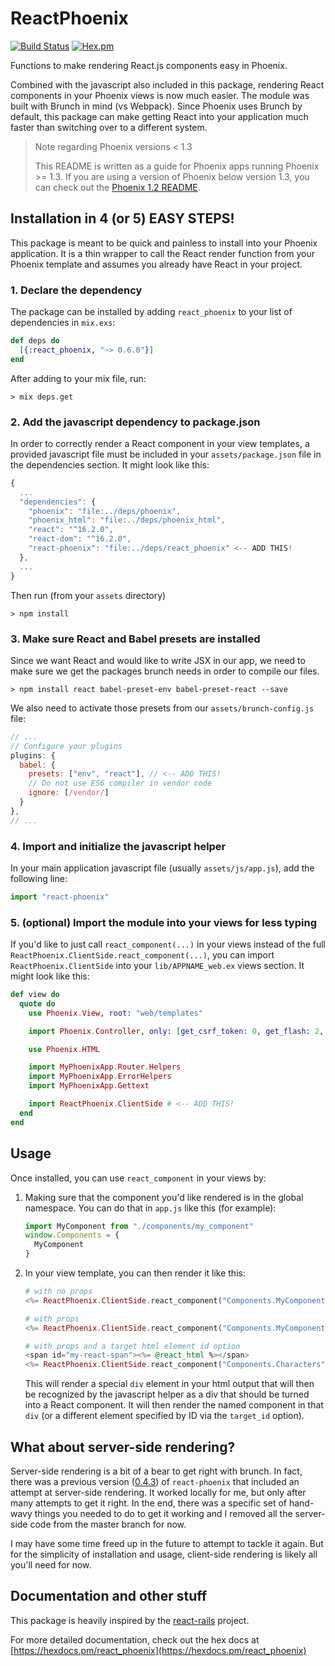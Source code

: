 # ReactPhoenix

[![Build Status](https://travis-ci.org/geolessel/react-phoenix.svg?branch=master)](https://travis-ci.org/geolessel/react-phoenix)
[![Hex.pm](https://img.shields.io/hexpm/v/react_phoenix.svg)](https://hex.pm/packages/react_phoenix)

Functions to make rendering React.js components easy in Phoenix.

Combined with the javascript also included in this package, rendering React
components in your Phoenix views is now much easier. The module was built
with Brunch in mind (vs Webpack). Since Phoenix uses Brunch by default, this
package can make getting React into your application much faster than
switching over to a different system.


> Note regarding Phoenix versions < 1.3
>
> This README is written as a guide for Phoenix apps running Phoenix >= 1.3. If you are using a
> version of Phoenix below version 1.3, you can check out the [Phoenix 1.2 README](README-phoenix-1.2.md).


## Installation in 4 (or 5) EASY STEPS!

This package is meant to be quick and painless to install into your Phoenix application.
It is a thin wrapper to call the React render function from your Phoenix template and
assumes you already have React in your project.


### 1. Declare the dependency

The package can be installed by adding `react_phoenix` to your list of
dependencies in `mix.exs`:

```elixir
def deps do
  [{:react_phoenix, "~> 0.6.0"}]
end
```

After adding to your mix file, run:

```
> mix deps.get
```

### 2. Add the javascript dependency to package.json

In order to correctly render a React component in your view templates, a
provided javascript file must be included in your `assets/package.json` file in
the dependencies section. It might look like this:

```js
{
  ...
  "dependencies": {
    "phoenix": "file:../deps/phoenix",
    "phoenix_html": "file:../deps/phoenix_html",
    "react": "^16.2.0",
    "react-dom": "^16.2.0",
    "react-phoenix": "file:../deps/react_phoenix" <-- ADD THIS!
  },
  ...
}
```

Then run (from your `assets` directory)

```
> npm install
```


### 3. Make sure React and Babel presets are installed

Since we want React and would like to write JSX in our app, we need
to make sure we get the packages brunch needs in order to compile our files.

```
> npm install react babel-preset-env babel-preset-react --save
```

We also need to activate those presets from our `assets/brunch-config.js` file:

```js
// ...
// Configure your plugins
plugins: {
  babel: {
    presets: ["env", "react"], // <-- ADD THIS!
    // Do not use ES6 compiler in vendor code
    ignore: [/vendor/]
  }
},
// ...
```

### 4. Import and initialize the javascript helper

In your main application javascript file (usually `assets/js/app.js`), add the
following line:

```javascript
import "react-phoenix"
```

### 5. (optional) Import the module into your views for less typing

If you'd like to just call `react_component(...)` in your views instead of the full
`ReactPhoenix.ClientSide.react_component(...)`, you can import `ReactPhoenix.ClientSide`
into your `lib/APPNAME_web.ex` views section. It might look like this:

```elixir
def view do
  quote do
    use Phoenix.View, root: "web/templates"

    import Phoenix.Controller, only: [get_csrf_token: 0, get_flash: 2, view_module: 1]

    use Phoenix.HTML

    import MyPhoenixApp.Router.Helpers
    import MyPhoenixApp.ErrorHelpers
    import MyPhoenixApp.Gettext

    import ReactPhoenix.ClientSide # <-- ADD THIS!
  end
end
```


## Usage

Once installed, you can use `react_component` in your views by:

1. Making sure that the component you'd like rendered is in the global namespace.
   You can do that in `app.js` like this (for example):

   ```javascript
   import MyComponent from "./components/my_component"
   window.Components = {
     MyComponent
   }
   ```

2. In your view template, you can then render it like this:

   ```elixir
   # with no props
   <%= ReactPhoenix.ClientSide.react_component("Components.MyComponent") %>

   # with props
   <%= ReactPhoenix.ClientSide.react_component("Components.MyComponent", %{language: "elixir", awesome: true}) %>

   # with props and a target html element id option
   <span id="my-react-span"><%= @react_html %></span>
   <%= ReactPhoenix.ClientSide.react_component("Components.Characters", %{people: people}, target_id: "my-react-span") %>
   ```

   This will render a special `div` element in your html output that will then be recognized by the
   javascript helper as a div that should be turned into a React component. It will then render the
   named component in that `div` (or a different element specified by ID via the `target_id` option).


## What about server-side rendering?

Server-side rendering is a bit of a bear to get right with brunch. In fact, there was a previous version
([0.4.3](https://github.com/geolessel/react-phoenix/tree/v0.4.3)) of
`react-phoenix` that included an attempt at server-side rendering. It worked locally for me, but only after many
attempts to get it right. In the end, there was a specific set of hand-wavy things you needed to do to get it working
and I removed all the server-side code from the master branch for now.

I may have some time freed up in the future to attempt to tackle it again. But for the simplicity of installation and usage, client-side
rendering is likely all you'll need for now.


## Documentation and other stuff

This package is heavily inspired by the [react-rails](https://github.com/reactjs/react-rails) project.

For more detailed documentation, check out the hex docs at
[https://hexdocs.pm/react_phoenix](https://hexdocs.pm/react_phoenix)
